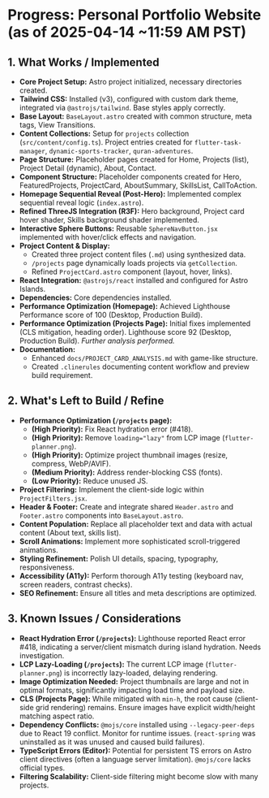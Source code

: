 # Progress: Personal Portfolio Website (as of 2025-04-14 ~11:59 AM PST)

## 1. What Works / Implemented

*   **Core Project Setup:** Astro project initialized, necessary directories created.
*   **Tailwind CSS:** Installed (v3), configured with custom dark theme, integrated via `@astrojs/tailwind`. Base styles apply correctly.
*   **Base Layout:** `BaseLayout.astro` created with common structure, meta tags, View Transitions.
*   **Content Collections:** Setup for `projects` collection (`src/content/config.ts`). Project entries created for `flutter-task-manager`, `dynamic-sports-tracker`, `quran-adventures`.
*   **Page Structure:** Placeholder pages created for Home, Projects (list), Project Detail (dynamic), About, Contact.
*   **Component Structure:** Placeholder components created for Hero, FeaturedProjects, ProjectCard, AboutSummary, SkillsList, CallToAction.
*   **Homepage Sequential Reveal (Post-Hero):** Implemented complex sequential reveal logic (`index.astro`).
*   **Refined ThreeJS Integration (R3F):** Hero background, Project card hover shader, Skills background shader implemented.
*   **Interactive Sphere Buttons:** Reusable `SphereNavButton.jsx` implemented with hover/click effects and navigation.
*   **Project Content & Display:**
    *   Created three project content files (`.md`) using synthesized data.
    *   `/projects` page dynamically loads projects via `getCollection`.
    *   Refined `ProjectCard.astro` component (layout, hover, links).
*   **React Integration:** `@astrojs/react` installed and configured for Astro Islands.
*   **Dependencies:** Core dependencies installed.
*   **Performance Optimization (Homepage):** Achieved Lighthouse Performance score of 100 (Desktop, Production Build).
*   **Performance Optimization (Projects Page):** Initial fixes implemented (CLS mitigation, heading order). Lighthouse score 92 (Desktop, Production Build). *Further analysis performed.*
*   **Documentation:**
    *   Enhanced `docs/PROJECT_CARD_ANALYSIS.md` with game-like structure.
    *   Created `.clinerules` documenting content workflow and preview build requirement.

## 2. What's Left to Build / Refine

*   **Performance Optimization (`/projects` page):**
    *   **(High Priority):** Fix React hydration error (#418).
    *   **(High Priority):** Remove `loading="lazy"` from LCP image (`flutter-planner.png`).
    *   **(High Priority):** Optimize project thumbnail images (resize, compress, WebP/AVIF).
    *   **(Medium Priority):** Address render-blocking CSS (fonts).
    *   **(Low Priority):** Reduce unused JS.
*   **Project Filtering:** Implement the client-side logic within `ProjectFilters.jsx`.
*   **Header & Footer:** Create and integrate shared `Header.astro` and `Footer.astro` components into `BaseLayout.astro`.
*   **Content Population:** Replace all placeholder text and data with actual content (About text, skills list).
*   **Scroll Animations:** Implement more sophisticated scroll-triggered animations.
*   **Styling Refinement:** Polish UI details, spacing, typography, responsiveness.
*   **Accessibility (A11y):** Perform thorough A11y testing (keyboard nav, screen readers, contrast checks).
*   **SEO Refinement:** Ensure all titles and meta descriptions are optimized.

## 3. Known Issues / Considerations

*   **React Hydration Error (`/projects`):** Lighthouse reported React error #418, indicating a server/client mismatch during island hydration. Needs investigation.
*   **LCP Lazy-Loading (`/projects`):** The current LCP image (`flutter-planner.png`) is incorrectly lazy-loaded, delaying rendering.
*   **Image Optimization Needed:** Project thumbnails are large and not in optimal formats, significantly impacting load time and payload size.
*   **CLS (Projects Page):** While mitigated with `min-h`, the root cause (client-side grid rendering) remains. Ensure images have explicit width/height matching aspect ratio.
*   **Dependency Conflicts:** `@mojs/core` installed using `--legacy-peer-deps` due to React 19 conflict. Monitor for runtime issues. (`react-spring` was uninstalled as it was unused and caused build failures).
*   **TypeScript Errors (Editor):** Potential for persistent TS errors on Astro client directives (often a language server limitation). `@mojs/core` lacks official types.
*   **Filtering Scalability:** Client-side filtering might become slow with many projects.